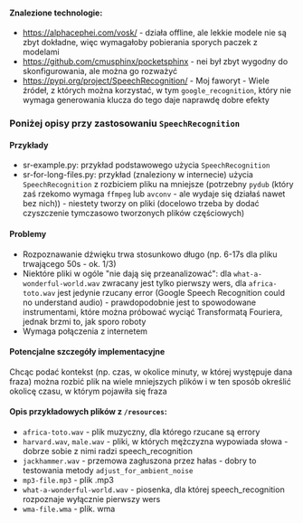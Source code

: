 #### Znalezione technologie:
- https://alphacephei.com/vosk/ - działa offline, ale lekkie modele nie są zbyt dokładne, więc wymagałoby pobierania sporych paczek z modelami
- https://github.com/cmusphinx/pocketsphinx - nei był zbyt wygodny do skonfigurowania, ale można go rozważyć
- https://pypi.org/project/SpeechRecognition/ - Moj faworyt - Wiele źródeł, z których można korzystać, w tym `google_recognition`, który nie wymaga generowania klucza do tego daje naprawdę dobre efekty

### Poniżej opisy przy zastosowaniu `SpeechRecognition`

#### Przykłady
- sr-example.py: przykład podstawowego użycia `SpeechRecognition`
- sr-for-long-files.py: przykład (znaleziony w internecie) użycia `SpeechRecognition` z rozbiciem pliku na mniejsze (potrzebny `pydub` (który zaś rzekomo wymaga `ffmpeg` lub `avconv` - ale wydaje się działaś nawet bez nich)) - niestety tworzy on pliki (docelowo trzeba by dodać czyszczenie tymczasowo tworzonych plików częściowych)

#### Problemy
- Rozpoznawanie dźwięku trwa stosunkowo długo (np. 6-17s dla pliku trwającego 50s - ok. 1/3)
- Niektóre pliki w ogóle "nie dają się przeanalizować": dla `what-a-wonderful-world.wav` zwracany jest tylko pierwszy wers, 
dla `africa-toto.wav` jest jedynie rzucany error (Google Speech Recognition could no understand audio) - prawdopodobnie jest to spowodowane instrumentami, które można próbować wyciąć Transformatą Fouriera,
 jednak brzmi to, jak sporo roboty
- Wymaga połączenia z internetem

#### Potencjalne szczegóły implementacyjne
Chcąc podać kontekst (np. czas, w okolice minuty, w której występuje dana fraza) można rozbić plik na wiele mniejszych plików i w ten sposób określić okolicę czasu, w którym pojawiła się fraza

#### Opis przykładowych plików z `/resources`:
- `africa-toto.wav` - plik muzyczny, dla którego rzucane są errory
- `harvard.wav`, `male.wav` - pliki, w których mężczyzna wypowiada słowa - dobrze sobie z nimi radzi speech_recognition
- `jackhammer.wav` - przemowa zagłuszona przez hałas - dobry to testowania metody `adjust_for_ambient_noise`
- `mp3-file.mp3` - plik .mp3
- `what-a-wonderful-world.wav` - piosenka, dla której speech_recognition rozpoznaje wyłącznie pierwszy wers
- `wma-file.wma` - plik. wma
